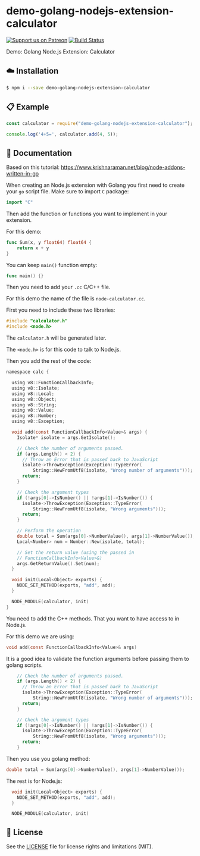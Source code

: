 # demo-golang-nodejs-extension-calculator
[![Support us on Patreon][badge_patreon]][patreon] [![Build Status][badge_travis]][travis]

Demo: Golang Node.js Extension: Calculator

## :cloud: Installation

```sh
$ npm i --save demo-golang-nodejs-extension-calculator
```

## :clipboard: Example

```js
const calculator = require("demo-golang-nodejs-extension-calculator");

console.log('4+5=', calculator.add(4, 5));
```

## :memo: Documentation
Based on this tutorial: https://www.krishnaraman.net/blog/node-addons-written-in-go

When creating an Node.js extension with Golang you first need to create your `go` script file.
Make sure to import `C` package:

```go
import "C"
```

Then add the function or functions you want to implement in your extension.

For this demo:

```go
func Sum(x, y float64) float64 {
	return x + y
}
```

You can keep `main()` function empty:

```go
func main() {}
```

Then you need to add your `.cc` C/C++ file.

For this demo the name of the file is `node-calculator.cc`.

First you need to include these two libraries:

```c
#include "calculator.h"
#include <node.h>
```

The `calculator.h` will be generated later.

The `<node.h>` is for this code to talk to Node.js.

Then you add the rest of the code:

```c
namespace calc {

  using v8::FunctionCallbackInfo;
  using v8::Isolate;
  using v8::Local;
  using v8::Object;
  using v8::String;
  using v8::Value;
  using v8::Number;
  using v8::Exception;

  void add(const FunctionCallbackInfo<Value>& args) {
    Isolate* isolate = args.GetIsolate();

    // Check the number of arguments passed.
    if (args.Length() < 2) {
      // Throw an Error that is passed back to JavaScript
      isolate->ThrowException(Exception::TypeError(
          String::NewFromUtf8(isolate, "Wrong number of arguments")));
      return;
    }

    // Check the argument types
    if (!args[0]->IsNumber() || !args[1]->IsNumber()) {
      isolate->ThrowException(Exception::TypeError(
          String::NewFromUtf8(isolate, "Wrong arguments")));
      return;
    }

    // Perform the operation
    double total = Sum(args[0]->NumberValue(), args[1]->NumberValue());
    Local<Number> num = Number::New(isolate, total);

    // Set the return value (using the passed in
    // FunctionCallbackInfo<Value>&)
    args.GetReturnValue().Set(num);
  }

  void init(Local<Object> exports) {
    NODE_SET_METHOD(exports, "add", add);
  }

  NODE_MODULE(calculator, init)
}
```

You need to add the C++ methods. That you want to have access to in Node.js.

For this demo we are using:

```c
void add(const FunctionCallbackInfo<Value>& args)
```

It is a good idea to validate the function arguments before passing them to golang scripts.

```c
    // Check the number of arguments passed.
    if (args.Length() < 2) {
      // Throw an Error that is passed back to JavaScript
      isolate->ThrowException(Exception::TypeError(
          String::NewFromUtf8(isolate, "Wrong number of arguments")));
      return;
    }

    // Check the argument types
    if (!args[0]->IsNumber() || !args[1]->IsNumber()) {
      isolate->ThrowException(Exception::TypeError(
          String::NewFromUtf8(isolate, "Wrong arguments")));
      return;
    }
```

Then you use you golang method:

```c
double total = Sum(args[0]->NumberValue(), args[1]->NumberValue());
```

The rest is for Node.js:

```c
  void init(Local<Object> exports) {
    NODE_SET_METHOD(exports, "add", add);
  }

  NODE_MODULE(calculator, init)
```

## :scroll: License

See the [LICENSE](LICENSE.md) file for license rights and limitations (MIT).

[badge_patreon]: https://propolisframework.github.io/assets/img/patreon.svg
[badge_travis]: https://travis-ci.org/jnbdz/demo-golang-nodejs-extension-calculator.svg?branch=master

[patreon]: https://www.patreon.com/jnbdz
[travis]: https://travis-ci.org/jnbdz/demo-golang-nodejs-extension-calculator